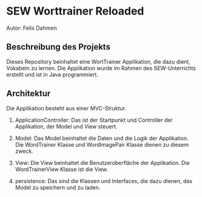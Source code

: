 # SEW Worttrainer Reloaded

Autor: Felix Dahmen

## Beschreibung des Projekts

Dieses Repository beinhaltet eine WortTrainer Applikation, die dazu dient, Vokabeln zu lernen.
Die Applikation wurde im Rahmen des SEW-Unterrichts erstellt und ist in Java programmiert.

## Architektur

Die Applikation besteht aus einer MVC-Struktur.

1. ApplicationController: Das ist der Startpunkt und Controller der Applikation, der Model und View steuert.
2. Model: Das Model beinhaltet die Daten und die Logik der Applikation. Die WordTrainer Klasse und WordImagePair Klasse dienen zu diesem zweck.
3. View: Die View beinhaltet die Benutzeroberfläche der Applikation. Die WordTrainerView Klasse ist die View.

4. persistence: Das sind die Klassen und Interfaces, die dazu dienen, das Model zu speichern und zu laden.
